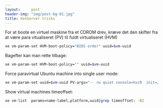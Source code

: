 ```yaml
---
layout:     post
header-img: "img/post-bg-01.jpg"
title: XenServer tricks
---
```


For at boote en virtuel maskine fra et CDROM drev, kræve det den skifter fra at være para vitualiseret (PV) til fuldt virtualiseret (HVM)

```bash
xe vm-param-set HVM-boot-policy="BIOS order" uuid=$vm-uuid
```

Bagefter kan man rette tilbage:

```bash
xe vm-param-set HVM-boot-policy="" uuid=$vm-uuid
```

Force paravirtual Ubuntu machine into single user mode:

```sh
xe vm-param-set uuid=$vm-uuid PV-args="-- rw quiet console=hvc0  init=/bin/bash"
```

Show virtual machines timeoffset:

```sh
xe vm-list  params=name-label,platform,uuid|grep timeoffset: -B2
```

